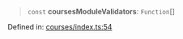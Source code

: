 > `const` **coursesModuleValidators**: `Function`[]

Defined in: [courses/index.ts:54](https://github.com/insaneonai/vibe/blob/38750ac63d7667ff05bc1fd759fe140b2ffc9b1c/backend/src/modules/courses/index.ts#L54)
